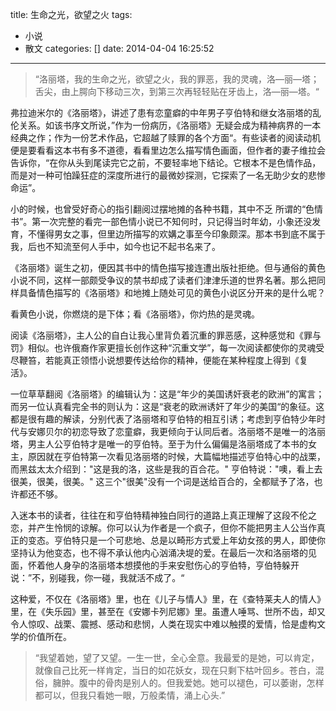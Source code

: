 title: 生命之光，欲望之火
tags:
  - 小说
  - 散文
categories: []
date: 2014-04-04 16:25:52
---

>“洛丽塔，我的生命之光，欲望之火，我的罪恶，我的灵魂，洛—丽—塔；舌尖，由上腭向下移动三次，到第三次再轻轻贴在牙齿上，洛—丽—塔。“ 

弗拉迪米尔的《洛丽塔》，讲述了患有恋童癖的中年男子亨伯特和继女洛丽塔的乱伦关系。如该书序文所说，”作为一份病历，《洛丽塔》无疑会成为精神病界的一本经典之作；作为一份艺术作品，它超越了赎罪的各个方面“。有些读者的阅读动机便是要看看这本书有多不道德，看看里边怎么描写情色画面，但作者的妻子维拉会告诉你，“在你从头到尾读完它之前，不要轻率地下结论。它根本不是色情作品，而是对一种可怕躁狂症的深度所进行的最微妙探测，它探索了一名无助少女的悲惨命运”。

小的时候，也曾受好奇心的指引翻阅过摆地摊的各种书籍，其中不乏  所谓的“色情书”。第一次完整的看完一部色情小说已不知何时，只记得当时年幼，小象还没发育，不懂得男女之事，但里边所描写的欢媾之事至今印象颇深。那本书到底不属于我，后也不知流至何人手中，如今也记不起书名来了。

《洛丽塔》诞生之初，便因其书中的情色描写接连遭出版社拒绝。但与通俗的黄色小说不同，这样一部颇受争议的禁书却成了读者们津津乐道的世界名著。那么把同样具备情色描写的《洛丽塔》和地摊上随处可见的黄色小说区分开来的是什么呢？

看黄色小说，你燃烧的是下体；看《洛丽塔》，你灼热的是灵魂。

阅读《洛丽塔》，主人公的自白让我心里背负着沉重的罪恶感，这种感觉和《罪与罚》相似。也许俄裔作家更擅长创作这种“沉重文学”，每一次阅读都使你的灵魂受尽鞭笞，若能真正领悟小说想要传达给你的精神，便能在某种程度上得到《复活》。

一位草草翻阅《洛丽塔》的编辑认为：这是“年少的美国诱奸衰老的欧洲”的寓言；而另一位认真看完全书的则认为：这是“衰老的欧洲诱奸了年少的美国“的象征。这都是很有趣的解读，分别代表了洛丽塔和亨伯特的相互引诱；考虑到亨伯特少年时代与安娜贝尔的初恋导致了恋童癖，我更倾向于认同后者。洛丽塔不是唯一的洛丽塔，男主人公亨伯特才是唯一的亨伯特。至于为什么偏偏是洛丽塔成了本书的女主，原因就在亨伯特第一次看见洛丽塔的时候，大篇幅地描述亨伯特心中的战栗，而黑兹太太介绍到："这是我的洛，这些是我的百合花。" 亨伯特说："噢，看上去很美，很美，很美。" 这三个"很美"没有一个词是送给百合的，全都赋予了洛，也许都还不够。

入迷本书的读者，往往在和亨伯特精神独白同行的道路上真正理解了这段不伦之恋，并产生怜悯的谅解。你可以认为作者是一个疯子，但你不能把男主人公当作真正的变态。亨伯特只是一个可悲地、总是以畸形方式爱上年幼女孩的男人，即使你坚持认为他变态，也不得不承认他内心汹涌决堤的爱。在最后一次和洛丽塔的见面，怀着他人身孕的洛丽塔本想摸他的手来安慰伤心的亨伯特，亨伯特躲开说：”不，别碰我，你一碰，我就活不成了。“

这种爱，不仅在《洛丽塔》里，也在《儿子与情人》里，在《查特莱夫人的情人》里，在《失乐园》里，甚至在《安娜卡列尼娜》里。虽遭人唾骂、世所不齿，却又令人惊叹、战栗、震撼、感动和悲悯，人类在现实中难以触摸的爱情，恰是虚构文学的价值所在。


>“我望着她，望了又望。一生一世，全心全意。我最爱的是她，可以肯定，就像自己比死一样肯定，当日的如花妖女，现在只剩下枯叶回乡。苍白，混俗，臃肿。腹中的骨肉是别人的。但我爱她。她可以褪色，可以萎谢，怎样都可以，但我只看她一眼，万般柔情，涌上心头.”
